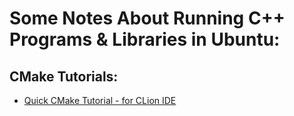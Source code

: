 # Some Notes About Running C++ Programs & Libraries in Ubuntu:

## CMake Tutorials:
- [Quick CMake Tutorial - for CLion IDE](https://www.jetbrains.com/help/clion/quick-cmake-tutorial.html)

 